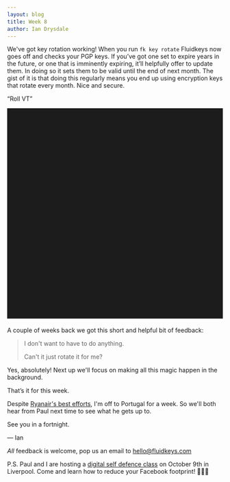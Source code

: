 ```yaml
---
layout: blog
title: Week 8
author: Ian Drysdale
---
```


We've got key rotation working! When you run `fk key rotate` Fluidkeys now goes off and checks your PGP keys. If you’ve got one set to expire years in the future, or one that is imminently expiring, it’ll helpfully offer to update them. In doing so it sets them to be valid until the end of next month. The gist of it is that doing this regularly means you end up using encryption keys that rotate every month. Nice and secure.

“Roll VT”

<img class="terminal" src="/images/fk-0.1.5-rotate-demo.svg" alt="a screen recording of `fk key rotate` in action">

A couple of weeks back we got this short and helpful bit of feedback:

> I don't want to have to do anything.
>
> Can't it just rotate it for me?

Yes, absolutely! Next up we'll focus on making all this magic happen in the background.

That’s it for this week.

Despite [Ryanair's best efforts](https://www.bbc.co.uk/news/business-45667370), I'm off to Portugal for a week. So we'll both hear from Paul next time to see what he gets up to.

See you in a fortnight.

— Ian

*All* feedback is welcome, pop us an email to [hello@fluidkeys.com](mailto:hello@fluidkeys.com)

P.S. Paul and I are hosting a [digital self defence class](https://www.eventbrite.co.uk/e/digital-self-defence-reduce-your-facebook-footprint-tickets-50366286920) on October 9th in Liverpool. Come and learn how to reduce your Facebook footprint! 🙅🏽‍♀️
